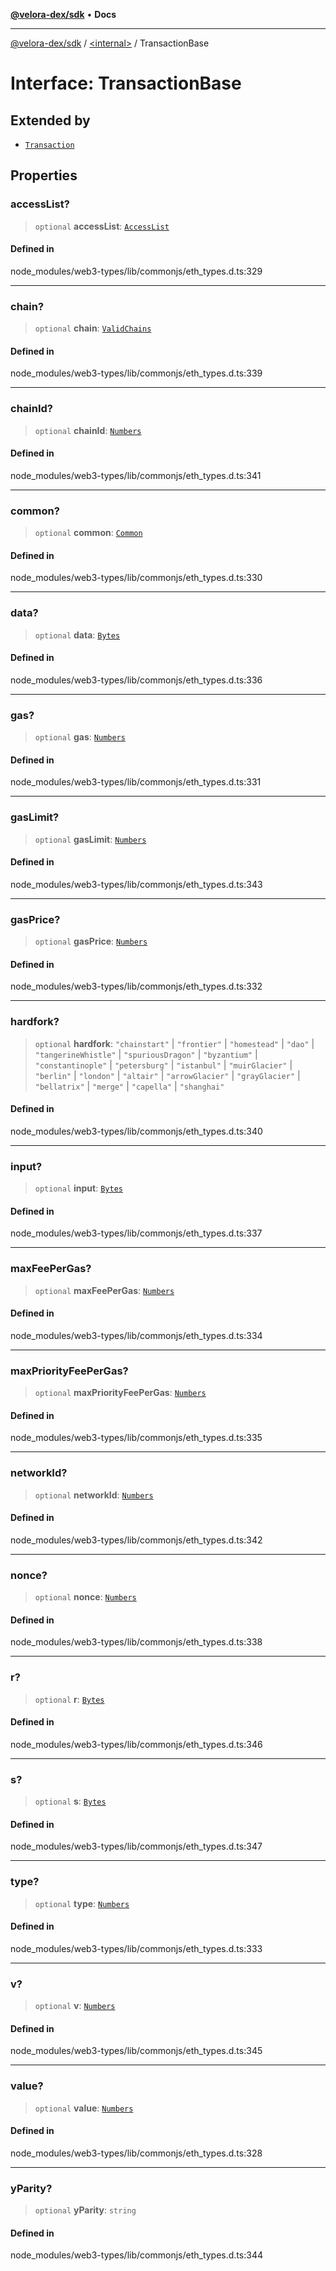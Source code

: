 [**@velora-dex/sdk**](../../README.md) • **Docs**

***

[@velora-dex/sdk](../../globals.md) / [\<internal\>](../README.md) / TransactionBase

# Interface: TransactionBase

## Extended by

- [`Transaction`](../namespaces/Users_alexeyshchur_Desktop_Repos_paraswap-sdk_node_modules_web3-types_lib_commonjs_index/interfaces/Transaction.md)

## Properties

### accessList?

> `optional` **accessList**: [`AccessList`](../namespaces/Users_alexeyshchur_Desktop_Repos_paraswap-sdk_node_modules_web3-types_lib_commonjs_index/type-aliases/AccessList.md)

#### Defined in

node\_modules/web3-types/lib/commonjs/eth\_types.d.ts:329

***

### chain?

> `optional` **chain**: [`ValidChains`](../type-aliases/ValidChains.md)

#### Defined in

node\_modules/web3-types/lib/commonjs/eth\_types.d.ts:339

***

### chainId?

> `optional` **chainId**: [`Numbers`](../type-aliases/Numbers.md)

#### Defined in

node\_modules/web3-types/lib/commonjs/eth\_types.d.ts:341

***

### common?

> `optional` **common**: [`Common`](Common.md)

#### Defined in

node\_modules/web3-types/lib/commonjs/eth\_types.d.ts:330

***

### data?

> `optional` **data**: [`Bytes`](../type-aliases/Bytes.md)

#### Defined in

node\_modules/web3-types/lib/commonjs/eth\_types.d.ts:336

***

### gas?

> `optional` **gas**: [`Numbers`](../type-aliases/Numbers.md)

#### Defined in

node\_modules/web3-types/lib/commonjs/eth\_types.d.ts:331

***

### gasLimit?

> `optional` **gasLimit**: [`Numbers`](../type-aliases/Numbers.md)

#### Defined in

node\_modules/web3-types/lib/commonjs/eth\_types.d.ts:343

***

### gasPrice?

> `optional` **gasPrice**: [`Numbers`](../type-aliases/Numbers.md)

#### Defined in

node\_modules/web3-types/lib/commonjs/eth\_types.d.ts:332

***

### hardfork?

> `optional` **hardfork**: `"chainstart"` \| `"frontier"` \| `"homestead"` \| `"dao"` \| `"tangerineWhistle"` \| `"spuriousDragon"` \| `"byzantium"` \| `"constantinople"` \| `"petersburg"` \| `"istanbul"` \| `"muirGlacier"` \| `"berlin"` \| `"london"` \| `"altair"` \| `"arrowGlacier"` \| `"grayGlacier"` \| `"bellatrix"` \| `"merge"` \| `"capella"` \| `"shanghai"`

#### Defined in

node\_modules/web3-types/lib/commonjs/eth\_types.d.ts:340

***

### input?

> `optional` **input**: [`Bytes`](../type-aliases/Bytes.md)

#### Defined in

node\_modules/web3-types/lib/commonjs/eth\_types.d.ts:337

***

### maxFeePerGas?

> `optional` **maxFeePerGas**: [`Numbers`](../type-aliases/Numbers.md)

#### Defined in

node\_modules/web3-types/lib/commonjs/eth\_types.d.ts:334

***

### maxPriorityFeePerGas?

> `optional` **maxPriorityFeePerGas**: [`Numbers`](../type-aliases/Numbers.md)

#### Defined in

node\_modules/web3-types/lib/commonjs/eth\_types.d.ts:335

***

### networkId?

> `optional` **networkId**: [`Numbers`](../type-aliases/Numbers.md)

#### Defined in

node\_modules/web3-types/lib/commonjs/eth\_types.d.ts:342

***

### nonce?

> `optional` **nonce**: [`Numbers`](../type-aliases/Numbers.md)

#### Defined in

node\_modules/web3-types/lib/commonjs/eth\_types.d.ts:338

***

### r?

> `optional` **r**: [`Bytes`](../type-aliases/Bytes.md)

#### Defined in

node\_modules/web3-types/lib/commonjs/eth\_types.d.ts:346

***

### s?

> `optional` **s**: [`Bytes`](../type-aliases/Bytes.md)

#### Defined in

node\_modules/web3-types/lib/commonjs/eth\_types.d.ts:347

***

### type?

> `optional` **type**: [`Numbers`](../type-aliases/Numbers.md)

#### Defined in

node\_modules/web3-types/lib/commonjs/eth\_types.d.ts:333

***

### v?

> `optional` **v**: [`Numbers`](../type-aliases/Numbers.md)

#### Defined in

node\_modules/web3-types/lib/commonjs/eth\_types.d.ts:345

***

### value?

> `optional` **value**: [`Numbers`](../type-aliases/Numbers.md)

#### Defined in

node\_modules/web3-types/lib/commonjs/eth\_types.d.ts:328

***

### yParity?

> `optional` **yParity**: `string`

#### Defined in

node\_modules/web3-types/lib/commonjs/eth\_types.d.ts:344

